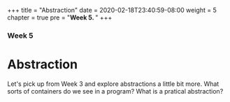 +++
title = "Abstraction"
date = 2020-02-18T23:40:59-08:00
weight = 5
chapter = true
pre = "<b>Week 5. </b>"
+++

### Week 5

# Abstraction

Let's pick up from Week 3 and explore abstractions a little bit more. What sorts of containers do we see in a program? What is a pratical abstraction?